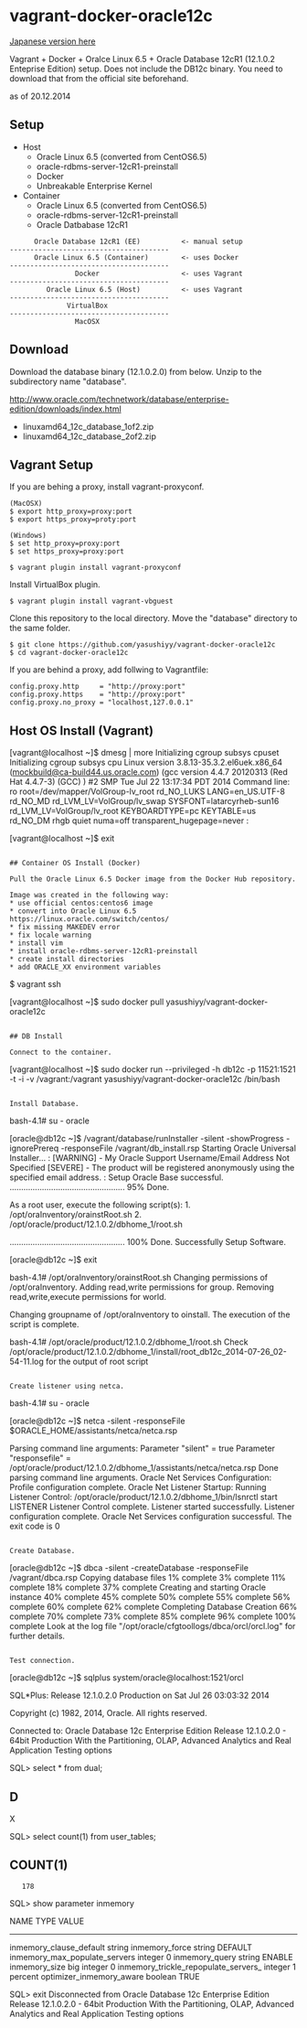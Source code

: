 vagrant-docker-oracle12c
========================

[Japanese version here](README_ja.md)

Vagrant + Docker + Oralce Linux 6.5 + Oracle Database 12cR1 (12.1.0.2 Enteprise Edition) setup.
Does not include the DB12c binary.
You need to download that from the official site beforehand.

as of 20.12.2014

## Setup

* Host
  * Oracle Linux 6.5 (converted from CentOS6.5)
  * oracle-rdbms-server-12cR1-preinstall
  * Docker
  * Unbreakable Enterprise Kernel
* Container
  * Oracle Linux 6.5 (converted from CentOS6.5)
  * oracle-rdbms-server-12cR1-preinstall
  * Oracle Datbabase 12cR1

```
      Oracle Database 12cR1 (EE)          <- manual setup
---------------------------------------
      Oracle Linux 6.5 (Container)        <- uses Docker
---------------------------------------
                Docker                    <- uses Vagrant
---------------------------------------
         Oracle Linux 6.5 (Host)          <- uses Vagrant
---------------------------------------
              VirtualBox
---------------------------------------
                MacOSX
```

## Download

Download the database binary (12.1.0.2.0) from below.  Unzip to the subdirectory name "database".

http://www.oracle.com/technetwork/database/enterprise-edition/downloads/index.html

* linuxamd64_12c_database_1of2.zip
* linuxamd64_12c_database_2of2.zip

## Vagrant Setup

If you are behing a proxy, install vagrant-proxyconf.
```
(MacOSX)
$ export http_proxy=proxy:port
$ export https_proxy=proty:port

(Windows)
$ set http_proxy=proxy:port
$ set https_proxy=proxy:port

$ vagrant plugin install vagrant-proxyconf
```

Install VirtualBox plugin.
```
$ vagrant plugin install vagrant-vbguest
```

Clone this repository to the local directory.  Move the "database" directory to the same folder.
```
$ git clone https://github.com/yasushiyy/vagrant-docker-oracle12c
$ cd vagrant-docker-oracle12c
 ```

If you are behind a proxy, add follwing to Vagrantfile:
```
config.proxy.http     = "http://proxy:port"
config.proxy.https    = "http://proxy:port"
config.proxy.no_proxy = "localhost,127.0.0.1"
```

## Host OS Install (Vagrant)

[vagrant@localhost ~]$ dmesg | more
Initializing cgroup subsys cpuset
Initializing cgroup subsys cpu
Linux version 3.8.13-35.3.2.el6uek.x86_64 (mockbuild@ca-build44.us.oracle.com) (gcc version 4.4.7 20120313 (Red Hat 4.4.7-3) (GCC) ) #2 SMP Tue Jul 22 13:17:34 PDT 2014
Command line: ro root=/dev/mapper/VolGroup-lv_root rd_NO_LUKS LANG=en_US.UTF-8 rd_NO_MD rd_LVM_LV=VolGroup/lv_swap SYSFONT=latarcyrheb-sun16 rd_LVM_LV=VolGroup/lv_root  KEYBOARDTYPE=pc KEYTABLE=us rd_NO_DM rhgb quiet numa=off transparent_hugepage=never
   :

[vagrant@localhost ~]$ exit

```

## Container OS Install (Docker)

Pull the Oracle Linux 6.5 Docker image from the Docker Hub repository.

Image was created in the following way:
* use official centos:centos6 image
* convert into Oracle Linux 6.5 https://linux.oracle.com/switch/centos/
* fix missing MAKEDEV error
* fix locale warning
* install vim
* install oracle-rdbms-server-12cR1-preinstall
* create install directories
* add ORACLE_XX environment variables

```
$ vagrant ssh

[vagrant@localhost ~]$ sudo docker pull yasushiyy/vagrant-docker-oracle12c
```

## DB Install

Connect to the container.
```
[vagrant@localhost ~]$ sudo docker run --privileged -h db12c -p 11521:1521 -t -i -v /vagrant:/vagrant yasushiyy/vagrant-docker-oracle12c /bin/bash
```

Install Database.
```
bash-4.1# su - oracle

[oracle@db12c ~]$ /vagrant/database/runInstaller -silent -showProgress -ignorePrereq -responseFile /vagrant/db_install.rsp
Starting Oracle Universal Installer…
  :
[WARNING] - My Oracle Support Username/Email Address Not Specified
[SEVERE] - The product will be registered anonymously using the specified email address.
  :
Setup Oracle Base successful.
..................................................   95% Done.

As a root user, execute the following script(s):
	1. /opt/oraInventory/orainstRoot.sh
	2. /opt/oracle/product/12.1.0.2/dbhome_1/root.sh



..................................................   100% Done.
Successfully Setup Software.

[oracle@db12c ~]$ exit

bash-4.1# /opt/oraInventory/orainstRoot.sh
Changing permissions of /opt/oraInventory.
Adding read,write permissions for group.
Removing read,write,execute permissions for world.

Changing groupname of /opt/oraInventory to oinstall.
The execution of the script is complete.

bash-4.1# /opt/oracle/product/12.1.0.2/dbhome_1/root.sh
Check /opt/oracle/product/12.1.0.2/dbhome_1/install/root_db12c_2014-07-26_02-54-11.log for the output of root script
```

Create listener using netca.
```
bash-4.1# su - oracle

[oracle@db12c ~]$ netca -silent -responseFile $ORACLE_HOME/assistants/netca/netca.rsp

Parsing command line arguments:
    Parameter "silent" = true
    Parameter "responsefile" = /opt/oracle/product/12.1.0.2/dbhome_1/assistants/netca/netca.rsp
Done parsing command line arguments.
Oracle Net Services Configuration:
Profile configuration complete.
Oracle Net Listener Startup:
    Running Listener Control:
      /opt/oracle/product/12.1.0.2/dbhome_1/bin/lsnrctl start LISTENER
    Listener Control complete.
    Listener started successfully.
Listener configuration complete.
Oracle Net Services configuration successful. The exit code is 0
```

Create Database.
```
[oracle@db12c ~]$ dbca -silent -createDatabase -responseFile /vagrant/dbca.rsp
Copying database files
1% complete
3% complete
11% complete
18% complete
37% complete
Creating and starting Oracle instance
40% complete
45% complete
50% complete
55% complete
56% complete
60% complete
62% complete
Completing Database Creation
66% complete
70% complete
73% complete
85% complete
96% complete
100% complete
Look at the log file "/opt/oracle/cfgtoollogs/dbca/orcl/orcl.log" for further details.
```

Test connection.
```
[oracle@db12c ~]$ sqlplus system/oracle@localhost:1521/orcl

SQL*Plus: Release 12.1.0.2.0 Production on Sat Jul 26 03:03:32 2014

Copyright (c) 1982, 2014, Oracle.  All rights reserved.


Connected to:
Oracle Database 12c Enterprise Edition Release 12.1.0.2.0 - 64bit Production
With the Partitioning, OLAP, Advanced Analytics and Real Application Testing options

SQL> select * from dual;

D
-
X

SQL> select count(1) from user_tables;

  COUNT(1)
----------
       178

SQL> show parameter inmemory

NAME				     TYPE	 VALUE
------------------------------------ ----------- ------------------------------
inmemory_clause_default 	     string
inmemory_force			     string	 DEFAULT
inmemory_max_populate_servers	     integer	 0
inmemory_query			     string	 ENABLE
inmemory_size			     big integer 0
inmemory_trickle_repopulate_servers_ integer	 1
percent
optimizer_inmemory_aware	     boolean	 TRUE

SQL> exit
Disconnected from Oracle Database 12c Enterprise Edition Release 12.1.0.2.0 - 64bit Production
With the Partitioning, OLAP, Advanced Analytics and Real Application Testing options
```
